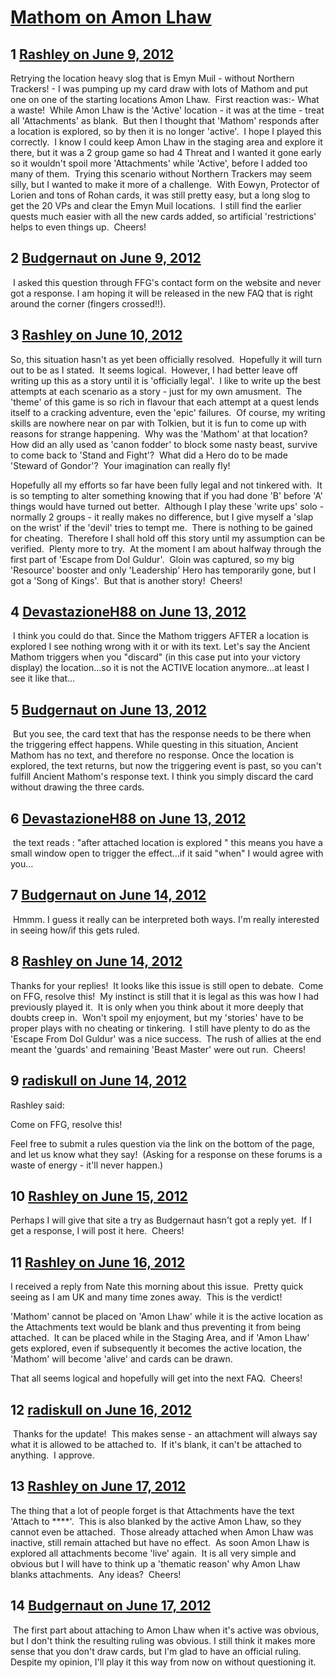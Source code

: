 # [Mathom on Amon Lhaw](https://community.fantasyflightgames.com/topic/65728-mathom-on-amon-lhaw/)

## 1 [Rashley on June 9, 2012](https://community.fantasyflightgames.com/topic/65728-mathom-on-amon-lhaw/?do=findComment&comment=642246)

Retrying the location heavy slog that is Emyn Muil - without Northern Trackers! - I was pumping up my card draw with lots of Mathom and put one on one of the starting locations Amon Lhaw.  First reaction was:- What a waste!  While Amon Lhaw is the 'Active' location - it was at the time - treat all 'Attachments' as blank.  But then I thought that 'Mathom' responds after a location is explored, so by then it is no longer 'active'.  I hope I played this correctly.  I know I could keep Amon Lhaw in the staging area and explore it there, but it was a 2 group game so had 4 Threat and I wanted it gone early so it wouldn't spoil more 'Attachments' while 'Active', before I added too many of them.  Trying this scenario without Northern Trackers may seem silly, but I wanted to make it more of a challenge.  With Eowyn, Protector of Lorien and tons of Rohan cards, it was still pretty easy, but a long slog to get the 20 VPs and clear the Emyn Muil locations.  I still find the earlier quests much easier with all the new cards added, so artificial 'restrictions' helps to even things up.  Cheers!

## 2 [Budgernaut on June 9, 2012](https://community.fantasyflightgames.com/topic/65728-mathom-on-amon-lhaw/?do=findComment&comment=642394)

 I asked this question through FFG's contact form on the website and never got a response. I am hoping it will be released in the new FAQ that is right around the corner (fingers crossed!!).

## 3 [Rashley on June 10, 2012](https://community.fantasyflightgames.com/topic/65728-mathom-on-amon-lhaw/?do=findComment&comment=642494)

So, this situation hasn't as yet been officially resolved.  Hopefully it will turn out to be as I stated.  It seems logical.  However, I had better leave off writing up this as a story until it is 'officially legal'.  I like to write up the best attempts at each scenario as a story - just for my own amusment.  The 'theme' of this game is so rich in flavour that each attempt at a quest lends itself to a cracking adventure, even the 'epic' failures.  Of course, my writing skills are nowhere near on par with Tolkien, but it is fun to come up with reasons for strange happening.  Why was the 'Mathom' at that location?  How did an ally used as 'canon fodder' to block some nasty beast, survive to come back to 'Stand and Fight'?  What did a Hero do to be made 'Steward of Gondor'?  Your imagination can really fly!

Hopefully all my efforts so far have been fully legal and not tinkered with.  It is so tempting to alter something knowing that if you had done 'B' before 'A' things would have turned out better.  Although I play these 'write ups' solo - normally 2 groups - it really makes no difference, but I give myself a 'slap on the wrist' if the 'devil' tries to tempt me.  There is nothing to be gained for cheating.  Therefore I shall hold off this story until my assumption can be verified.  Plenty more to try.  At the moment I am about halfway through the first part of 'Escape from Dol Guldur'.  Gloin was captured, so my big 'Resource' booster and only 'Leadership' Hero has temporarily gone, but I got a 'Song of Kings'.  But that is another story!  Cheers!

## 4 [DevastazioneH88 on June 13, 2012](https://community.fantasyflightgames.com/topic/65728-mathom-on-amon-lhaw/?do=findComment&comment=643856)

 I think you could do that. Since the Mathom triggers AFTER a location is explored I see nothing wrong with it or with its text. Let's say the Ancient Mathom triggers when you "discard" (in this case put into your victory display) the location…so it is not the ACTIVE location anymore…at least I see it like that…

## 5 [Budgernaut on June 13, 2012](https://community.fantasyflightgames.com/topic/65728-mathom-on-amon-lhaw/?do=findComment&comment=643915)

 But you see, the card text that has the response needs to be there when the triggering effect happens. While questing in this situation, Ancient Mathom has no text, and therefore no response. Once the location is explored, the text returns, but now the triggering event is past, so you can't fulfill Ancient Mathom's response text. I think you simply discard the card without drawing the three cards.

## 6 [DevastazioneH88 on June 13, 2012](https://community.fantasyflightgames.com/topic/65728-mathom-on-amon-lhaw/?do=findComment&comment=643922)

 the text reads : "after attached location is explored " this means you have a small window open to trigger the effect…if it said "when" I would agree with you…

## 7 [Budgernaut on June 14, 2012](https://community.fantasyflightgames.com/topic/65728-mathom-on-amon-lhaw/?do=findComment&comment=644354)

 Hmmm. I guess it really can be interpreted both ways. I'm really interested in seeing how/if this gets ruled.

## 8 [Rashley on June 14, 2012](https://community.fantasyflightgames.com/topic/65728-mathom-on-amon-lhaw/?do=findComment&comment=644368)

Thanks for your replies!  It looks like this issue is still open to debate.  Come on FFG, resolve this!  My instinct is still that it is legal as this was how I had previously played it.  It is only when you think about it more deeply that doubts creep in.  Won't spoil my enjoyment, but my 'stories' have to be proper plays with no cheating or tinkering.  I still have plenty to do as the 'Escape From Dol Guldur' was a nice success.  The rush of allies at the end meant the 'guards' and remaining 'Beast Master' were out run.  Cheers!

## 9 [radiskull on June 14, 2012](https://community.fantasyflightgames.com/topic/65728-mathom-on-amon-lhaw/?do=findComment&comment=644516)

Rashley said:

Come on FFG, resolve this! 

Feel free to submit a rules question via the link on the bottom of the page, and let us know what they say!  (Asking for a response on these forums is a waste of energy - it'll never happen.)

## 10 [Rashley on June 15, 2012](https://community.fantasyflightgames.com/topic/65728-mathom-on-amon-lhaw/?do=findComment&comment=644844)

Perhaps I will give that site a try as Budgernaut hasn't got a reply yet.  If I get a response, I will post it here.  Cheers!

## 11 [Rashley on June 16, 2012](https://community.fantasyflightgames.com/topic/65728-mathom-on-amon-lhaw/?do=findComment&comment=645244)

I received a reply from Nate this morning about this issue.  Pretty quick seeing as I am UK and many time zones away.  This is the verdict!

'Mathom' cannot be placed on 'Amon Lhaw' while it is the active location as the Attachments text would be blank and thus preventing it from being attached.  It can be placed while in the Staging Area, and if 'Amon Lhaw' gets explored, even if subsequently it becomes the active location, the 'Mathom' will become 'alive' and cards can be drawn.

That all seems logical and hopefully will get into the next FAQ.  Cheers!

## 12 [radiskull on June 16, 2012](https://community.fantasyflightgames.com/topic/65728-mathom-on-amon-lhaw/?do=findComment&comment=645437)

 Thanks for the update!  This makes sense - an attachment will always say what it is allowed to be attached to.  If it's blank, it can't be attached to anything.  I approve.

## 13 [Rashley on June 17, 2012](https://community.fantasyflightgames.com/topic/65728-mathom-on-amon-lhaw/?do=findComment&comment=645539)

The thing that a lot of people forget is that Attachments have the text 'Attach to ****'.  This is also blanked by the active Amon Lhaw, so they cannot even be attached.  Those already attached when Amon Lhaw was inactive, still remain attached but have no effect.  As soon Amon Lhaw is explored all attachments become 'live' again.  It is all very simple and obvious but I will have to think up a 'thematic reason' why Amon Lhaw blanks attachments.  Any ideas?  Cheers!

## 14 [Budgernaut on June 17, 2012](https://community.fantasyflightgames.com/topic/65728-mathom-on-amon-lhaw/?do=findComment&comment=645554)

 The first part about attaching to Amon Lhaw when it's active was obvious, but I don't think the resulting ruling was obvious. I still think it makes more sense that you don't draw cards, but I'm glad to have an official ruling. Despite my opinion, I'll play it this way from now on without questioning it.

